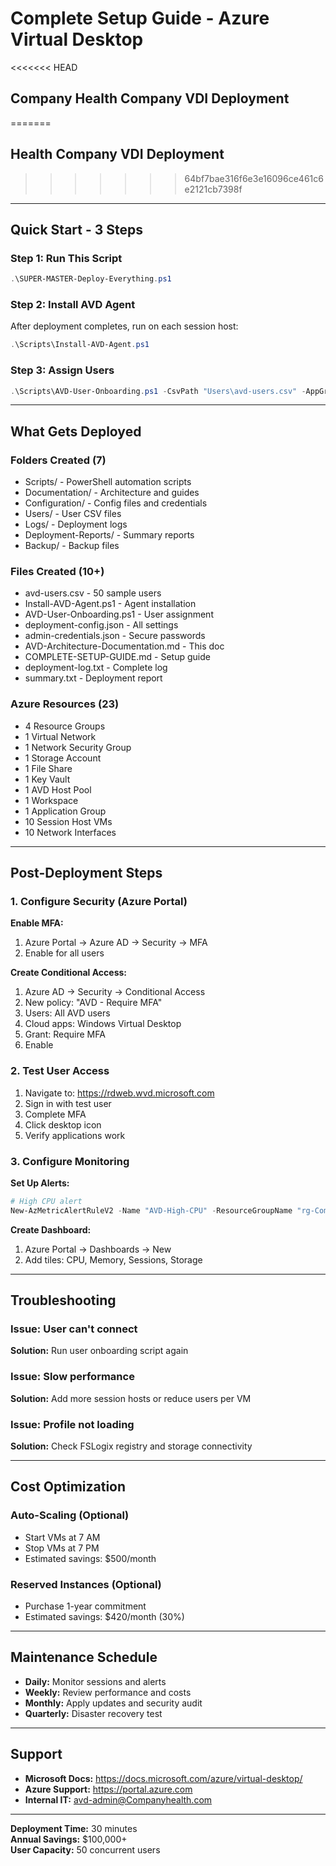 # Complete Setup Guide - Azure Virtual Desktop
<<<<<<< HEAD
## Company Health Company VDI Deployment
=======
##  Health Company VDI Deployment
>>>>>>> 64bf7bae316f6e3e16096ce461c6e2121cb7398f

---

## Quick Start - 3 Steps

### Step 1: Run This Script
```powershell
.\SUPER-MASTER-Deploy-Everything.ps1
```

### Step 2: Install AVD Agent
After deployment completes, run on each session host:
```powershell
.\Scripts\Install-AVD-Agent.ps1
```

### Step 3: Assign Users
```powershell
.\Scripts\AVD-User-Onboarding.ps1 -CsvPath "Users\avd-users.csv" -AppGroupName "ag-Companyhealth-desktop" -ResourceGroupName "rg-Companyhealth-avd-core-XXXX"
```

---

## What Gets Deployed

### Folders Created (7)
- Scripts/ - PowerShell automation scripts
- Documentation/ - Architecture and guides
- Configuration/ - Config files and credentials
- Users/ - User CSV files
- Logs/ - Deployment logs
- Deployment-Reports/ - Summary reports
- Backup/ - Backup files

### Files Created (10+)
- avd-users.csv - 50 sample users
- Install-AVD-Agent.ps1 - Agent installation
- AVD-User-Onboarding.ps1 - User assignment
- deployment-config.json - All settings
- admin-credentials.json - Secure passwords
- AVD-Architecture-Documentation.md - This doc
- COMPLETE-SETUP-GUIDE.md - Setup guide
- deployment-log.txt - Complete log
- summary.txt - Deployment report

### Azure Resources (23)
- 4 Resource Groups
- 1 Virtual Network
- 1 Network Security Group
- 1 Storage Account
- 1 File Share
- 1 Key Vault
- 1 AVD Host Pool
- 1 Workspace
- 1 Application Group
- 10 Session Host VMs
- 10 Network Interfaces

---

## Post-Deployment Steps

### 1. Configure Security (Azure Portal)

**Enable MFA:**
1. Azure Portal → Azure AD → Security → MFA
2. Enable for all users

**Create Conditional Access:**
1. Azure AD → Security → Conditional Access
2. New policy: "AVD - Require MFA"
3. Users: All AVD users
4. Cloud apps: Windows Virtual Desktop
5. Grant: Require MFA
6. Enable

### 2. Test User Access

1. Navigate to: https://rdweb.wvd.microsoft.com
2. Sign in with test user
3. Complete MFA
4. Click desktop icon
5. Verify applications work

### 3. Configure Monitoring

**Set Up Alerts:**
```powershell
# High CPU alert
New-AzMetricAlertRuleV2 -Name "AVD-High-CPU" -ResourceGroupName "rg-Companyhealth-avd-hosts-XXXX" -Condition $cpuCondition
```

**Create Dashboard:**
1. Azure Portal → Dashboards → New
2. Add tiles: CPU, Memory, Sessions, Storage

---

## Troubleshooting

### Issue: User can't connect
**Solution:** Run user onboarding script again

### Issue: Slow performance
**Solution:** Add more session hosts or reduce users per VM

### Issue: Profile not loading
**Solution:** Check FSLogix registry and storage connectivity

---

## Cost Optimization

### Auto-Scaling (Optional)
- Start VMs at 7 AM
- Stop VMs at 7 PM
- Estimated savings: $500/month

### Reserved Instances (Optional)
- Purchase 1-year commitment
- Estimated savings: $420/month (30%)

---

## Maintenance Schedule

- **Daily:** Monitor sessions and alerts
- **Weekly:** Review performance and costs
- **Monthly:** Apply updates and security audit
- **Quarterly:** Disaster recovery test

---

## Support

- **Microsoft Docs:** https://docs.microsoft.com/azure/virtual-desktop/
- **Azure Support:** https://portal.azure.com
- **Internal IT:** avd-admin@Companyhealth.com

---

**Deployment Time:** 30 minutes  
**Annual Savings:** $100,000+  
**User Capacity:** 50 concurrent users
